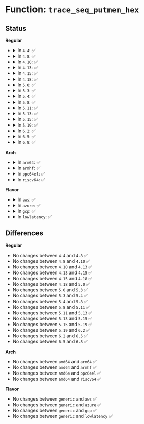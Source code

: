 # Function: <code>trace_seq_putmem_hex</code>

## Status
<b>Regular</b>
<ul>
<li>
<details>
<summary>In <code>4.4</code>: ✅</summary>

```c
void trace_seq_putmem_hex(struct trace_seq *s, const void *mem, unsigned int len);
```

**Collision:** Unique Global

**Inline:** No

**Transformation:** False

**Instances:**

```
In kernel/trace/trace_seq.c (ffffffff811553a0)
Location: kernel/trace/trace_seq.c:287
Inline: False
Direct callers:
  - kernel/trace/trace.c:print_trace_line
  - kernel/trace/trace.c:print_trace_line
  - kernel/trace/trace.c:print_trace_line
  - kernel/trace/trace_output.c:trace_ctxwake_hex
  - kernel/trace/trace_output.c:trace_ctxwake_hex
  - kernel/trace/trace_output.c:trace_ctxwake_hex
  - kernel/trace/trace_output.c:trace_ctxwake_hex
  - kernel/trace/trace_output.c:trace_ctxwake_hex
  - kernel/trace/trace_output.c:trace_ctxwake_hex
  - kernel/trace/trace_output.c:trace_ctxwake_hex
  - kernel/trace/trace_output.c:trace_fn_hex
  - kernel/trace/trace_output.c:trace_fn_hex
```
**Symbols:**

```
ffffffff811553a0-ffffffff81155465: trace_seq_putmem_hex (STB_GLOBAL)
```
</details>
</li>
<li>
<details>
<summary>In <code>4.8</code>: ✅</summary>

```c
void trace_seq_putmem_hex(struct trace_seq *s, const void *mem, unsigned int len);
```

**Collision:** Unique Global

**Inline:** No

**Transformation:** False

**Instances:**

```
In kernel/trace/trace_seq.c (ffffffff8115e6d0)
Location: kernel/trace/trace_seq.c:287
Inline: False
Direct callers:
  - kernel/trace/trace.c:print_trace_line
  - kernel/trace/trace.c:print_trace_line
  - kernel/trace/trace.c:print_trace_line
  - kernel/trace/trace_output.c:trace_ctxwake_hex
  - kernel/trace/trace_output.c:trace_ctxwake_hex
  - kernel/trace/trace_output.c:trace_ctxwake_hex
  - kernel/trace/trace_output.c:trace_ctxwake_hex
  - kernel/trace/trace_output.c:trace_ctxwake_hex
  - kernel/trace/trace_output.c:trace_ctxwake_hex
  - kernel/trace/trace_output.c:trace_ctxwake_hex
  - kernel/trace/trace_output.c:trace_fn_hex
  - kernel/trace/trace_output.c:trace_fn_hex
```
**Symbols:**

```
ffffffff8115e6d0-ffffffff8115e793: trace_seq_putmem_hex (STB_GLOBAL)
```
</details>
</li>
<li>
<details>
<summary>In <code>4.10</code>: ✅</summary>

```c
void trace_seq_putmem_hex(struct trace_seq *s, const void *mem, unsigned int len);
```

**Collision:** Unique Global

**Inline:** No

**Transformation:** False

**Instances:**

```
In kernel/trace/trace_seq.c (ffffffff81169140)
Location: kernel/trace/trace_seq.c:287
Inline: False
Direct callers:
  - kernel/trace/trace.c:print_trace_line
  - kernel/trace/trace.c:print_trace_line
  - kernel/trace/trace.c:print_trace_line
  - kernel/trace/trace_output.c:trace_ctxwake_hex
  - kernel/trace/trace_output.c:trace_ctxwake_hex
  - kernel/trace/trace_output.c:trace_ctxwake_hex
  - kernel/trace/trace_output.c:trace_ctxwake_hex
  - kernel/trace/trace_output.c:trace_ctxwake_hex
  - kernel/trace/trace_output.c:trace_ctxwake_hex
  - kernel/trace/trace_output.c:trace_ctxwake_hex
  - kernel/trace/trace_output.c:trace_fn_hex
  - kernel/trace/trace_output.c:trace_fn_hex
```
**Symbols:**

```
ffffffff81169140-ffffffff81169203: trace_seq_putmem_hex (STB_GLOBAL)
```
</details>
</li>
<li>
<details>
<summary>In <code>4.13</code>: ✅</summary>

```c
void trace_seq_putmem_hex(struct trace_seq *s, const void *mem, unsigned int len);
```

**Collision:** Unique Global

**Inline:** No

**Transformation:** False

**Instances:**

```
In kernel/trace/trace_seq.c (ffffffff8116c6c0)
Location: kernel/trace/trace_seq.c:287
Inline: False
Direct callers:
  - kernel/trace/trace.c:print_trace_line
  - kernel/trace/trace.c:print_trace_line
  - kernel/trace/trace.c:print_trace_line
  - kernel/trace/trace_output.c:trace_ctxwake_hex
  - kernel/trace/trace_output.c:trace_ctxwake_hex
  - kernel/trace/trace_output.c:trace_ctxwake_hex
  - kernel/trace/trace_output.c:trace_ctxwake_hex
  - kernel/trace/trace_output.c:trace_ctxwake_hex
  - kernel/trace/trace_output.c:trace_ctxwake_hex
  - kernel/trace/trace_output.c:trace_ctxwake_hex
  - kernel/trace/trace_output.c:trace_fn_hex
  - kernel/trace/trace_output.c:trace_fn_hex
```
**Symbols:**

```
ffffffff8116c6c0-ffffffff8116c773: trace_seq_putmem_hex (STB_GLOBAL)
```
</details>
</li>
<li>
<details>
<summary>In <code>4.15</code>: ✅</summary>

```c
void trace_seq_putmem_hex(struct trace_seq *s, const void *mem, unsigned int len);
```

**Collision:** Unique Global

**Inline:** No

**Transformation:** False

**Instances:**

```
In kernel/trace/trace_seq.c (ffffffff81179750)
Location: kernel/trace/trace_seq.c:287
Inline: False
Direct callers:
  - kernel/trace/trace.c:print_trace_line
  - kernel/trace/trace.c:print_trace_line
  - kernel/trace/trace.c:print_trace_line
  - kernel/trace/trace_output.c:trace_ctxwake_hex
  - kernel/trace/trace_output.c:trace_ctxwake_hex
  - kernel/trace/trace_output.c:trace_ctxwake_hex
  - kernel/trace/trace_output.c:trace_ctxwake_hex
  - kernel/trace/trace_output.c:trace_ctxwake_hex
  - kernel/trace/trace_output.c:trace_ctxwake_hex
  - kernel/trace/trace_output.c:trace_ctxwake_hex
  - kernel/trace/trace_output.c:trace_fn_hex
  - kernel/trace/trace_output.c:trace_fn_hex
```
**Symbols:**

```
ffffffff81179750-ffffffff81179803: trace_seq_putmem_hex (STB_GLOBAL)
```
</details>
</li>
<li>
<details>
<summary>In <code>4.18</code>: ✅</summary>

```c
void trace_seq_putmem_hex(struct trace_seq *s, const void *mem, unsigned int len);
```

**Collision:** Unique Global

**Inline:** No

**Transformation:** False

**Instances:**

```
In kernel/trace/trace_seq.c (ffffffff81188840)
Location: kernel/trace/trace_seq.c:287
Inline: False
Direct callers:
  - kernel/trace/trace.c:print_trace_line
  - kernel/trace/trace.c:print_trace_line
  - kernel/trace/trace.c:print_trace_line
  - kernel/trace/trace_output.c:trace_ctxwake_hex
  - kernel/trace/trace_output.c:trace_ctxwake_hex
  - kernel/trace/trace_output.c:trace_ctxwake_hex
  - kernel/trace/trace_output.c:trace_ctxwake_hex
  - kernel/trace/trace_output.c:trace_ctxwake_hex
  - kernel/trace/trace_output.c:trace_ctxwake_hex
  - kernel/trace/trace_output.c:trace_ctxwake_hex
  - kernel/trace/trace_output.c:trace_fn_hex
  - kernel/trace/trace_output.c:trace_fn_hex
```
**Symbols:**

```
ffffffff81188840-ffffffff811888f2: trace_seq_putmem_hex (STB_GLOBAL)
```
</details>
</li>
<li>
<details>
<summary>In <code>5.0</code>: ✅</summary>

```c
void trace_seq_putmem_hex(struct trace_seq *s, const void *mem, unsigned int len);
```

**Collision:** Unique Global

**Inline:** No

**Transformation:** False

**Instances:**

```
In kernel/trace/trace_seq.c (ffffffff811961e0)
Location: kernel/trace/trace_seq.c:288
Inline: False
Direct callers:
  - kernel/trace/trace.c:print_trace_line
  - kernel/trace/trace.c:print_trace_line
  - kernel/trace/trace.c:print_trace_line
  - kernel/trace/trace_output.c:trace_ctxwake_hex
  - kernel/trace/trace_output.c:trace_ctxwake_hex
  - kernel/trace/trace_output.c:trace_ctxwake_hex
  - kernel/trace/trace_output.c:trace_ctxwake_hex
  - kernel/trace/trace_output.c:trace_ctxwake_hex
  - kernel/trace/trace_output.c:trace_ctxwake_hex
  - kernel/trace/trace_output.c:trace_ctxwake_hex
  - kernel/trace/trace_output.c:trace_fn_hex
  - kernel/trace/trace_output.c:trace_fn_hex
```
**Symbols:**

```
ffffffff811961e0-ffffffff81196292: trace_seq_putmem_hex (STB_GLOBAL)
```
</details>
</li>
<li>
<details>
<summary>In <code>5.3</code>: ✅</summary>

```c
void trace_seq_putmem_hex(struct trace_seq *s, const void *mem, unsigned int len);
```

**Collision:** Unique Global

**Inline:** No

**Transformation:** False

**Instances:**

```
In kernel/trace/trace_seq.c (ffffffff811a4080)
Location: kernel/trace/trace_seq.c:288
Inline: False
Direct callers:
  - kernel/trace/trace.c:print_trace_line
  - kernel/trace/trace.c:print_trace_line
  - kernel/trace/trace.c:print_trace_line
  - kernel/trace/trace_output.c:trace_ctxwake_hex
  - kernel/trace/trace_output.c:trace_ctxwake_hex
  - kernel/trace/trace_output.c:trace_ctxwake_hex
  - kernel/trace/trace_output.c:trace_ctxwake_hex
  - kernel/trace/trace_output.c:trace_ctxwake_hex
  - kernel/trace/trace_output.c:trace_ctxwake_hex
  - kernel/trace/trace_output.c:trace_ctxwake_hex
  - kernel/trace/trace_output.c:trace_fn_hex
  - kernel/trace/trace_output.c:trace_fn_hex
```
**Symbols:**

```
ffffffff811a4080-ffffffff811a4126: trace_seq_putmem_hex (STB_GLOBAL)
```
</details>
</li>
<li>
<details>
<summary>In <code>5.4</code>: ✅</summary>

```c
void trace_seq_putmem_hex(struct trace_seq *s, const void *mem, unsigned int len);
```

**Collision:** Unique Global

**Inline:** No

**Transformation:** False

**Instances:**

```
In kernel/trace/trace_seq.c (ffffffff811af880)
Location: kernel/trace/trace_seq.c:288
Inline: False
Direct callers:
  - kernel/trace/trace.c:print_trace_line
  - kernel/trace/trace.c:print_trace_line
  - kernel/trace/trace.c:print_trace_line
  - kernel/trace/trace_output.c:trace_ctxwake_hex
  - kernel/trace/trace_output.c:trace_ctxwake_hex
  - kernel/trace/trace_output.c:trace_ctxwake_hex
  - kernel/trace/trace_output.c:trace_ctxwake_hex
  - kernel/trace/trace_output.c:trace_ctxwake_hex
  - kernel/trace/trace_output.c:trace_ctxwake_hex
  - kernel/trace/trace_output.c:trace_ctxwake_hex
  - kernel/trace/trace_output.c:trace_fn_hex
  - kernel/trace/trace_output.c:trace_fn_hex
```
**Symbols:**

```
ffffffff811af880-ffffffff811af926: trace_seq_putmem_hex (STB_GLOBAL)
```
</details>
</li>
<li>
<details>
<summary>In <code>5.8</code>: ✅</summary>

```c
void trace_seq_putmem_hex(struct trace_seq *s, const void *mem, unsigned int len);
```

**Collision:** Unique Global

**Inline:** No

**Transformation:** False

**Instances:**

```
In kernel/trace/trace_seq.c (ffffffff811c7960)
Location: kernel/trace/trace_seq.c:285
Inline: False
Direct callers:
  - kernel/trace/trace.c:print_hex_fmt
  - kernel/trace/trace.c:print_hex_fmt
  - kernel/trace/trace.c:print_hex_fmt
  - kernel/trace/trace_output.c:trace_ctxwake_hex
  - kernel/trace/trace_output.c:trace_ctxwake_hex
  - kernel/trace/trace_output.c:trace_ctxwake_hex
  - kernel/trace/trace_output.c:trace_ctxwake_hex
  - kernel/trace/trace_output.c:trace_ctxwake_hex
  - kernel/trace/trace_output.c:trace_ctxwake_hex
  - kernel/trace/trace_output.c:trace_ctxwake_hex
  - kernel/trace/trace_output.c:trace_fn_hex
  - kernel/trace/trace_output.c:trace_fn_hex
```
**Symbols:**

```
ffffffff811c7960-ffffffff811c7a06: trace_seq_putmem_hex (STB_GLOBAL)
```
</details>
</li>
<li>
<details>
<summary>In <code>5.11</code>: ✅</summary>

```c
void trace_seq_putmem_hex(struct trace_seq *s, const void *mem, unsigned int len);
```

**Collision:** Unique Global

**Inline:** No

**Transformation:** False

**Instances:**

```
In kernel/trace/trace_seq.c (ffffffff811c5060)
Location: kernel/trace/trace_seq.c:285
Inline: False
Direct callers:
  - kernel/trace/trace.c:print_hex_fmt
  - kernel/trace/trace.c:print_hex_fmt
  - kernel/trace/trace.c:print_hex_fmt
  - kernel/trace/trace_output.c:trace_ctxwake_hex
  - kernel/trace/trace_output.c:trace_ctxwake_hex
  - kernel/trace/trace_output.c:trace_ctxwake_hex
  - kernel/trace/trace_output.c:trace_ctxwake_hex
  - kernel/trace/trace_output.c:trace_ctxwake_hex
  - kernel/trace/trace_output.c:trace_ctxwake_hex
  - kernel/trace/trace_output.c:trace_ctxwake_hex
  - kernel/trace/trace_output.c:trace_fn_hex
  - kernel/trace/trace_output.c:trace_fn_hex
```
**Symbols:**

```
ffffffff811c5060-ffffffff811c5106: trace_seq_putmem_hex (STB_GLOBAL)
```
</details>
</li>
<li>
<details>
<summary>In <code>5.13</code>: ✅</summary>

```c
void trace_seq_putmem_hex(struct trace_seq *s, const void *mem, unsigned int len);
```

**Collision:** Unique Global

**Inline:** No

**Transformation:** False

**Instances:**

```
In kernel/trace/trace_seq.c (ffffffff811c6250)
Location: kernel/trace/trace_seq.c:285
Inline: False
Direct callers:
  - kernel/trace/trace.c:print_trace_line
  - kernel/trace/trace.c:print_trace_line
  - kernel/trace/trace.c:print_trace_line
  - kernel/trace/trace_output.c:trace_ctxwake_hex
  - kernel/trace/trace_output.c:trace_ctxwake_hex
  - kernel/trace/trace_output.c:trace_ctxwake_hex
  - kernel/trace/trace_output.c:trace_ctxwake_hex
  - kernel/trace/trace_output.c:trace_ctxwake_hex
  - kernel/trace/trace_output.c:trace_ctxwake_hex
  - kernel/trace/trace_output.c:trace_ctxwake_hex
  - kernel/trace/trace_output.c:trace_fn_hex
  - kernel/trace/trace_output.c:trace_fn_hex
```
**Symbols:**

```
ffffffff811c6250-ffffffff811c62f5: trace_seq_putmem_hex (STB_GLOBAL)
```
</details>
</li>
<li>
<details>
<summary>In <code>5.15</code>: ✅</summary>

```c
void trace_seq_putmem_hex(struct trace_seq *s, const void *mem, unsigned int len);
```

**Collision:** Unique Global

**Inline:** No

**Transformation:** False

**Instances:**

```
In kernel/trace/trace_seq.c (ffffffff811f1840)
Location: kernel/trace/trace_seq.c:285
Inline: False
Direct callers:
  - kernel/trace/trace.c:print_trace_line
  - kernel/trace/trace.c:print_trace_line
  - kernel/trace/trace.c:print_trace_line
  - kernel/trace/trace_output.c:trace_ctxwake_hex
  - kernel/trace/trace_output.c:trace_ctxwake_hex
  - kernel/trace/trace_output.c:trace_ctxwake_hex
  - kernel/trace/trace_output.c:trace_ctxwake_hex
  - kernel/trace/trace_output.c:trace_ctxwake_hex
  - kernel/trace/trace_output.c:trace_ctxwake_hex
  - kernel/trace/trace_output.c:trace_ctxwake_hex
  - kernel/trace/trace_output.c:trace_fn_hex
  - kernel/trace/trace_output.c:trace_fn_hex
```
**Symbols:**

```
ffffffff811f1840-ffffffff811f18e5: trace_seq_putmem_hex (STB_GLOBAL)
```
</details>
</li>
<li>
<details>
<summary>In <code>5.19</code>: ✅</summary>

```c
void trace_seq_putmem_hex(struct trace_seq *s, const void *mem, unsigned int len);
```

**Collision:** Unique Global

**Inline:** No

**Transformation:** False

**Instances:**

```
In kernel/trace/trace_seq.c (ffffffff8122a1c0)
Location: kernel/trace/trace_seq.c:285
Inline: False
Direct callers:
  - kernel/trace/trace.c:print_trace_line
  - kernel/trace/trace.c:print_trace_line
  - kernel/trace/trace.c:print_trace_line
  - kernel/trace/trace_output.c:trace_ctxwake_hex
  - kernel/trace/trace_output.c:trace_ctxwake_hex
  - kernel/trace/trace_output.c:trace_ctxwake_hex
  - kernel/trace/trace_output.c:trace_ctxwake_hex
  - kernel/trace/trace_output.c:trace_ctxwake_hex
  - kernel/trace/trace_output.c:trace_ctxwake_hex
  - kernel/trace/trace_output.c:trace_ctxwake_hex
  - kernel/trace/trace_output.c:trace_fn_hex
  - kernel/trace/trace_output.c:trace_fn_hex
```
**Symbols:**

```
ffffffff8122a1c0-ffffffff8122a273: trace_seq_putmem_hex (STB_GLOBAL)
```
</details>
</li>
<li>
<details>
<summary>In <code>6.2</code>: ✅</summary>

```c
void trace_seq_putmem_hex(struct trace_seq *s, const void *mem, unsigned int len);
```

**Collision:** Unique Global

**Inline:** No

**Transformation:** False

**Instances:**

```
In kernel/trace/trace_seq.c (ffffffff812759b0)
Location: kernel/trace/trace_seq.c:285
Inline: False
Direct callers:
  - kernel/trace/trace.c:print_trace_line
  - kernel/trace/trace.c:print_trace_line
  - kernel/trace/trace.c:print_trace_line
  - kernel/trace/trace_output.c:trace_ctxwake_hex
  - kernel/trace/trace_output.c:trace_ctxwake_hex
  - kernel/trace/trace_output.c:trace_ctxwake_hex
  - kernel/trace/trace_output.c:trace_ctxwake_hex
  - kernel/trace/trace_output.c:trace_ctxwake_hex
  - kernel/trace/trace_output.c:trace_ctxwake_hex
  - kernel/trace/trace_output.c:trace_ctxwake_hex
  - kernel/trace/trace_output.c:trace_fn_hex
  - kernel/trace/trace_output.c:trace_fn_hex
```
**Symbols:**

```
ffffffff812759b0-ffffffff81275a63: trace_seq_putmem_hex (STB_GLOBAL)
```
</details>
</li>
<li>
<details>
<summary>In <code>6.5</code>: ✅</summary>

```c
void trace_seq_putmem_hex(struct trace_seq *s, const void *mem, unsigned int len);
```

**Collision:** Unique Global

**Inline:** No

**Transformation:** False

**Instances:**

```
In kernel/trace/trace_seq.c (ffffffff8128d370)
Location: kernel/trace/trace_seq.c:286
Inline: False
Direct callers:
  - kernel/trace/trace.c:print_trace_line
  - kernel/trace/trace.c:print_trace_line
  - kernel/trace/trace.c:print_trace_line
  - kernel/trace/trace_output.c:trace_ctxwake_hex
  - kernel/trace/trace_output.c:trace_ctxwake_hex
  - kernel/trace/trace_output.c:trace_ctxwake_hex
  - kernel/trace/trace_output.c:trace_ctxwake_hex
  - kernel/trace/trace_output.c:trace_ctxwake_hex
  - kernel/trace/trace_output.c:trace_ctxwake_hex
  - kernel/trace/trace_output.c:trace_ctxwake_hex
  - kernel/trace/trace_output.c:trace_fn_hex
  - kernel/trace/trace_output.c:trace_fn_hex
```
**Symbols:**

```
ffffffff8128d370-ffffffff8128d423: trace_seq_putmem_hex (STB_GLOBAL)
```
</details>
</li>
<li>
<details>
<summary>In <code>6.8</code>: ✅</summary>

```c
void trace_seq_putmem_hex(struct trace_seq *s, const void *mem, unsigned int len);
```

**Collision:** Unique Global

**Inline:** No

**Transformation:** False

**Instances:**

```
In kernel/trace/trace_seq.c (ffffffff812a8760)
Location: kernel/trace/trace_seq.c:283
Inline: False
Direct callers:
  - kernel/trace/trace.c:print_trace_line
  - kernel/trace/trace.c:print_trace_line
  - kernel/trace/trace.c:print_trace_line
  - kernel/trace/trace_output.c:trace_ctxwake_hex
  - kernel/trace/trace_output.c:trace_ctxwake_hex
  - kernel/trace/trace_output.c:trace_ctxwake_hex
  - kernel/trace/trace_output.c:trace_ctxwake_hex
  - kernel/trace/trace_output.c:trace_ctxwake_hex
  - kernel/trace/trace_output.c:trace_ctxwake_hex
  - kernel/trace/trace_output.c:trace_ctxwake_hex
  - kernel/trace/trace_output.c:trace_fn_hex
  - kernel/trace/trace_output.c:trace_fn_hex
```
**Symbols:**

```
ffffffff812a8760-ffffffff812a8816: trace_seq_putmem_hex (STB_GLOBAL)
```
</details>
</li>
</ul>
<b>Arch</b>
<ul>
<li>
<details>
<summary>In <code>arm64</code>: ✅</summary>

```c
void trace_seq_putmem_hex(struct trace_seq *s, const void *mem, unsigned int len);
```

**Collision:** Unique Global

**Inline:** No

**Transformation:** False

**Instances:**

```
In kernel/trace/trace_seq.c (ffff80001022ce18)
Location: kernel/trace/trace_seq.c:288
Inline: False
Direct callers:
  - kernel/trace/trace.c:print_trace_line
  - kernel/trace/trace.c:print_trace_line
  - kernel/trace/trace.c:print_trace_line
  - kernel/trace/trace_output.c:trace_ctxwake_hex
  - kernel/trace/trace_output.c:trace_ctxwake_hex
  - kernel/trace/trace_output.c:trace_ctxwake_hex
  - kernel/trace/trace_output.c:trace_ctxwake_hex
  - kernel/trace/trace_output.c:trace_ctxwake_hex
  - kernel/trace/trace_output.c:trace_ctxwake_hex
  - kernel/trace/trace_output.c:trace_ctxwake_hex
  - kernel/trace/trace_output.c:trace_fn_hex
  - kernel/trace/trace_output.c:trace_fn_hex
```
**Symbols:**

```
ffff80001022ce18-ffff80001022cebc: trace_seq_putmem_hex (STB_GLOBAL)
```
</details>
</li>
<li>
<details>
<summary>In <code>armhf</code>: ✅</summary>

```c
void trace_seq_putmem_hex(struct trace_seq *s, const void *mem, unsigned int len);
```

**Collision:** Unique Global

**Inline:** No

**Transformation:** False

**Instances:**

```
In kernel/trace/trace_seq.c (c046a584)
Location: kernel/trace/trace_seq.c:288
Inline: False
Direct callers:
  - kernel/trace/trace.c:print_trace_line
  - kernel/trace/trace.c:print_trace_line
  - kernel/trace/trace.c:print_trace_line
  - kernel/trace/trace_output.c:trace_ctxwake_hex
  - kernel/trace/trace_output.c:trace_ctxwake_hex
  - kernel/trace/trace_output.c:trace_ctxwake_hex
  - kernel/trace/trace_output.c:trace_ctxwake_hex
  - kernel/trace/trace_output.c:trace_ctxwake_hex
  - kernel/trace/trace_output.c:trace_ctxwake_hex
  - kernel/trace/trace_output.c:trace_ctxwake_hex
  - kernel/trace/trace_output.c:trace_fn_hex
  - kernel/trace/trace_output.c:trace_fn_hex
```
**Symbols:**

```
c046a584-c046a624: trace_seq_putmem_hex (STB_GLOBAL)
```
</details>
</li>
<li>
<details>
<summary>In <code>ppc64el</code>: ✅</summary>

```c
void trace_seq_putmem_hex(struct trace_seq *s, const void *mem, unsigned int len);
```

**Collision:** Unique Global

**Inline:** No

**Transformation:** False

**Instances:**

```
In kernel/trace/trace_seq.c (c0000000002b5710)
Location: kernel/trace/trace_seq.c:288
Inline: False
Direct callers:
  - kernel/trace/trace.c:print_trace_line
  - kernel/trace/trace.c:print_trace_line
  - kernel/trace/trace.c:print_trace_line
  - kernel/trace/trace_output.c:trace_ctxwake_hex
  - kernel/trace/trace_output.c:trace_ctxwake_hex
  - kernel/trace/trace_output.c:trace_ctxwake_hex
  - kernel/trace/trace_output.c:trace_ctxwake_hex
  - kernel/trace/trace_output.c:trace_ctxwake_hex
  - kernel/trace/trace_output.c:trace_ctxwake_hex
  - kernel/trace/trace_output.c:trace_ctxwake_hex
  - kernel/trace/trace_output.c:trace_fn_hex
  - kernel/trace/trace_output.c:trace_fn_hex
```
**Symbols:**

```
c0000000002b5710-c0000000002b5800: trace_seq_putmem_hex (STB_GLOBAL)
```
</details>
</li>
<li>
<details>
<summary>In <code>riscv64</code>: ✅</summary>

```c
void trace_seq_putmem_hex(struct trace_seq *s, const void *mem, unsigned int len);
```

**Collision:** Unique Global

**Inline:** No

**Transformation:** False

**Instances:**

```
In kernel/trace/trace_seq.c (ffffffe000186686)
Location: kernel/trace/trace_seq.c:288
Inline: False
Direct callers:
  - kernel/trace/trace.c:print_trace_line
  - kernel/trace/trace.c:print_trace_line
  - kernel/trace/trace.c:print_trace_line
  - kernel/trace/trace_output.c:trace_ctxwake_hex
  - kernel/trace/trace_output.c:trace_ctxwake_hex
  - kernel/trace/trace_output.c:trace_ctxwake_hex
  - kernel/trace/trace_output.c:trace_ctxwake_hex
  - kernel/trace/trace_output.c:trace_ctxwake_hex
  - kernel/trace/trace_output.c:trace_ctxwake_hex
  - kernel/trace/trace_output.c:trace_ctxwake_hex
  - kernel/trace/trace_output.c:trace_fn_hex
  - kernel/trace/trace_output.c:trace_fn_hex
```
**Symbols:**

```
ffffffe000186686-ffffffe000186710: trace_seq_putmem_hex (STB_GLOBAL)
```
</details>
</li>
</ul>
<b>Flavor</b>
<ul>
<li>
<details>
<summary>In <code>aws</code>: ✅</summary>

```c
void trace_seq_putmem_hex(struct trace_seq *s, const void *mem, unsigned int len);
```

**Collision:** Unique Global

**Inline:** No

**Transformation:** False

**Instances:**

```
In kernel/trace/trace_seq.c (ffffffff811a7ea0)
Location: kernel/trace/trace_seq.c:288
Inline: False
Direct callers:
  - kernel/trace/trace.c:print_trace_line
  - kernel/trace/trace.c:print_trace_line
  - kernel/trace/trace.c:print_trace_line
  - kernel/trace/trace_output.c:trace_ctxwake_hex
  - kernel/trace/trace_output.c:trace_ctxwake_hex
  - kernel/trace/trace_output.c:trace_ctxwake_hex
  - kernel/trace/trace_output.c:trace_ctxwake_hex
  - kernel/trace/trace_output.c:trace_ctxwake_hex
  - kernel/trace/trace_output.c:trace_ctxwake_hex
  - kernel/trace/trace_output.c:trace_ctxwake_hex
  - kernel/trace/trace_output.c:trace_fn_hex
  - kernel/trace/trace_output.c:trace_fn_hex
```
**Symbols:**

```
ffffffff811a7ea0-ffffffff811a7f46: trace_seq_putmem_hex (STB_GLOBAL)
```
</details>
</li>
<li>
<details>
<summary>In <code>azure</code>: ✅</summary>

```c
void trace_seq_putmem_hex(struct trace_seq *s, const void *mem, unsigned int len);
```

**Collision:** Unique Global

**Inline:** No

**Transformation:** False

**Instances:**

```
In kernel/trace/trace_seq.c (ffffffff8119ae20)
Location: kernel/trace/trace_seq.c:288
Inline: False
Direct callers:
  - kernel/trace/trace.c:print_trace_line
  - kernel/trace/trace.c:print_trace_line
  - kernel/trace/trace.c:print_trace_line
  - kernel/trace/trace_output.c:trace_ctxwake_hex
  - kernel/trace/trace_output.c:trace_ctxwake_hex
  - kernel/trace/trace_output.c:trace_ctxwake_hex
  - kernel/trace/trace_output.c:trace_ctxwake_hex
  - kernel/trace/trace_output.c:trace_ctxwake_hex
  - kernel/trace/trace_output.c:trace_ctxwake_hex
  - kernel/trace/trace_output.c:trace_ctxwake_hex
  - kernel/trace/trace_output.c:trace_fn_hex
  - kernel/trace/trace_output.c:trace_fn_hex
```
**Symbols:**

```
ffffffff8119ae20-ffffffff8119aec6: trace_seq_putmem_hex (STB_GLOBAL)
```
</details>
</li>
<li>
<details>
<summary>In <code>gcp</code>: ✅</summary>

```c
void trace_seq_putmem_hex(struct trace_seq *s, const void *mem, unsigned int len);
```

**Collision:** Unique Global

**Inline:** No

**Transformation:** False

**Instances:**

```
In kernel/trace/trace_seq.c (ffffffff811a5c70)
Location: kernel/trace/trace_seq.c:288
Inline: False
Direct callers:
  - kernel/trace/trace.c:print_trace_line
  - kernel/trace/trace.c:print_trace_line
  - kernel/trace/trace.c:print_trace_line
  - kernel/trace/trace_output.c:trace_ctxwake_hex
  - kernel/trace/trace_output.c:trace_ctxwake_hex
  - kernel/trace/trace_output.c:trace_ctxwake_hex
  - kernel/trace/trace_output.c:trace_ctxwake_hex
  - kernel/trace/trace_output.c:trace_ctxwake_hex
  - kernel/trace/trace_output.c:trace_ctxwake_hex
  - kernel/trace/trace_output.c:trace_ctxwake_hex
  - kernel/trace/trace_output.c:trace_fn_hex
  - kernel/trace/trace_output.c:trace_fn_hex
```
**Symbols:**

```
ffffffff811a5c70-ffffffff811a5d16: trace_seq_putmem_hex (STB_GLOBAL)
```
</details>
</li>
<li>
<details>
<summary>In <code>lowlatency</code>: ✅</summary>

```c
void trace_seq_putmem_hex(struct trace_seq *s, const void *mem, unsigned int len);
```

**Collision:** Unique Global

**Inline:** No

**Transformation:** False

**Instances:**

```
In kernel/trace/trace_seq.c (ffffffff811b3a10)
Location: kernel/trace/trace_seq.c:288
Inline: False
Direct callers:
  - kernel/trace/trace.c:print_trace_line
  - kernel/trace/trace.c:print_trace_line
  - kernel/trace/trace.c:print_trace_line
  - kernel/trace/trace_output.c:trace_ctxwake_hex
  - kernel/trace/trace_output.c:trace_ctxwake_hex
  - kernel/trace/trace_output.c:trace_ctxwake_hex
  - kernel/trace/trace_output.c:trace_ctxwake_hex
  - kernel/trace/trace_output.c:trace_ctxwake_hex
  - kernel/trace/trace_output.c:trace_ctxwake_hex
  - kernel/trace/trace_output.c:trace_ctxwake_hex
  - kernel/trace/trace_output.c:trace_fn_hex
  - kernel/trace/trace_output.c:trace_fn_hex
```
**Symbols:**

```
ffffffff811b3a10-ffffffff811b3ab6: trace_seq_putmem_hex (STB_GLOBAL)
```
</details>
</li>
</ul>

## Differences
<b>Regular</b>
<ul>
<li>
No changes between <code>4.4</code> and <code>4.8</code> ✅
</li>
<li>
No changes between <code>4.8</code> and <code>4.10</code> ✅
</li>
<li>
No changes between <code>4.10</code> and <code>4.13</code> ✅
</li>
<li>
No changes between <code>4.13</code> and <code>4.15</code> ✅
</li>
<li>
No changes between <code>4.15</code> and <code>4.18</code> ✅
</li>
<li>
No changes between <code>4.18</code> and <code>5.0</code> ✅
</li>
<li>
No changes between <code>5.0</code> and <code>5.3</code> ✅
</li>
<li>
No changes between <code>5.3</code> and <code>5.4</code> ✅
</li>
<li>
No changes between <code>5.4</code> and <code>5.8</code> ✅
</li>
<li>
No changes between <code>5.8</code> and <code>5.11</code> ✅
</li>
<li>
No changes between <code>5.11</code> and <code>5.13</code> ✅
</li>
<li>
No changes between <code>5.13</code> and <code>5.15</code> ✅
</li>
<li>
No changes between <code>5.15</code> and <code>5.19</code> ✅
</li>
<li>
No changes between <code>5.19</code> and <code>6.2</code> ✅
</li>
<li>
No changes between <code>6.2</code> and <code>6.5</code> ✅
</li>
<li>
No changes between <code>6.5</code> and <code>6.8</code> ✅
</li>
</ul>
<b>Arch</b>
<ul>
<li>
No changes between <code>amd64</code> and <code>arm64</code> ✅
</li>
<li>
No changes between <code>amd64</code> and <code>armhf</code> ✅
</li>
<li>
No changes between <code>amd64</code> and <code>ppc64el</code> ✅
</li>
<li>
No changes between <code>amd64</code> and <code>riscv64</code> ✅
</li>
</ul>
<b>Flavor</b>
<ul>
<li>
No changes between <code>generic</code> and <code>aws</code> ✅
</li>
<li>
No changes between <code>generic</code> and <code>azure</code> ✅
</li>
<li>
No changes between <code>generic</code> and <code>gcp</code> ✅
</li>
<li>
No changes between <code>generic</code> and <code>lowlatency</code> ✅
</li>
</ul>
